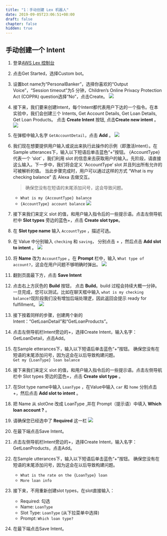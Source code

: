 ```yaml
---
title: "1：手动创建 Lex 机器人"
date: 2019-09-05T23:06:51+08:00
draft: false
chapter: false
hidden: true
---
```



## 手动创建一个 Intent 

1. 登录[AWS Lex 控制台](https://us-east-1.console.aws.amazon.com/lex)

1. 点击Get Started，选择Custom bot。

1. 设置bot name为“PersonalBanker”，选择你喜欢的“Output Voice”，“Session timeout”为5 分钟，Children’s Online Privacy Protection Act (COPPA) question选择“No”，点击Create。
   ![](/images/ask/create-lex-bot.png)

1. 接下来，我们要来创建Intent，每个Intent都代表用户下达的一个指令。在本实验中，我们会创建三个 Intents, Get Account Details, Get Loan Details, Get Loan Products。
点击 **Create Intent** 按钮, 点击**Create new intent** 。
    ![](/images/ask/add-intent.png)

1. 在弹框中输入名字 ``GetAccountDetail``，点击 **Add** 。
    ![](/images/ask/create-intent.png)
    
1. 我们现在想要提供用户输入或说出来执行此操作的示例（即激活Intent）。在Sample utterances下，输入以下短语后单击蓝色“+”按钮。
{AccountType} 代表一个 ‘slot’ ，我们利用 slot 的信息来去获取用户的输入。先阶段，请直接这么输入。下一步中，我们将会定义 ‘AccountType’ slot 并且列出所有允许的可被解析的值。
当此步骤完成时，用户可以通过这样的方式 “What is my checking balance” 去 Alexa 去做交互。   
   > 确保您没有在短语的末尾添加问号，这会导致问题。
   - ``What is my {AccountType} balance``
   - ``{AccountType} account balance``
   ![](/images/ask/personal-banker.png)
   
1. 接下来我们来定义 slot 的值，和用户输入指令后的一些提示语。点击左侧导航栏中 **Slot types** 旁边的蓝色+，点击 **Create slot type**。

1. 在 **Slot type name** 输入 `AccountType` ，描述可选。

1. 在 Value 中分别输入 ``checking`` 和 ``saving``， 分别点击 + ，然后点击 **Add slot to intent** 。
    ![](/images/ask/add-slot-type.png)

1. 将 **Name** 改为 `AccountType` 。在 **Prompt** 栏中，输入 `What type of account?`，这会在用户问题不够明确时弹出。
    ![](/images/ask/get-account-detail.png)

1. 翻到页面最下方，点击 **Save Intent**

1. 点击右上方灰色的 **Build** 按钮， 点击 **Build**。build 过程会持续大概一分钟。一旦完成，您可以测试。比如在聊天框中输入 `what is my checking balance?`现阶段我们没有增加后端处理逻，因此返回会提示 ready for fulfillment。
    ![](/images/ask/ready-for-fulfillment.png)

1. 接下按着同样的步骤，创建两个新的Intent：“GetLoanDetail”和“GetLoanProducts”。

1. 点击左侧导航栏Intent旁边的+，选择Create Intent，输入名字：GetLoanDetail，点击Add。

1. 在Sample etterances下，输入以下短语后单击蓝色“+”按钮。 确保您没有在短语的末尾添加问号，因为这会在以后导致构建问题。    
   ``Get my {LoanType} loan balance``   

1. 接下来我们来定义 slot 的值，和用户输入指令后的一些提示语。点击左侧导航栏中 Slot types 旁边的蓝色+，点击 **Create slot type** 。

1. 在Slot type name中输入 ``LoanType`` ，在Value中输入 ``car`` 和 ``home`` 分别点击+，然后点击 **Add slot to intent** 。

1. 把 Name 从 slotOne 改成 LoanType ,并在 Prompt（提示语）中填入 **Which loan account ?** 。

1. 请确保您已经选中了 **Required** 这一栏
   ![](/images/ask/get-loan-product.png)
   
1. 在最下端点击Save Intent。

1. 点击左侧导航栏Intent旁边的+，选择Create Intent，输入名字：GetLoanProducts，点击Add。

1. 在Sample utterances下，输入以下短语后单击蓝色“+”按钮。 确保您没有在短语的末尾添加问号，因为这会在以后导致构建问题。
    - `What is the rate on the {LoanType} loan`
    - `More loan info`
    
1. 接下来，不用重新创建slot types，在slot直接输入：
    - Required: 勾选
    - Name: `LoanType`
    - Slot Type: `LoanType` (从下拉菜单中选择)
    - Prompt: `Which loan type?`
    
1. 在最下端点击Save Intent。


